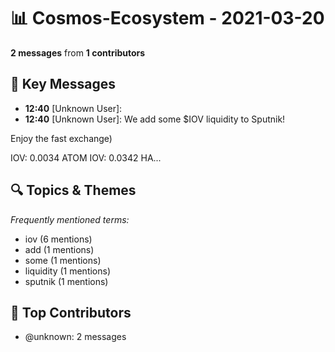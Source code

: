 # 📊 Cosmos-Ecosystem - 2021-03-20
**2 messages** from **1 contributors**

## 💬 Key Messages
- **12:40** [Unknown User]: 
- **12:40** [Unknown User]: We add some $IOV liquidity to Sputnik!

Enjoy the fast exchange)

IOV: 0.0034 ATOM
IOV: 0.0342 HA...

## 🔍 Topics & Themes
*Frequently mentioned terms:*
- iov (6 mentions)
- add (1 mentions)
- some (1 mentions)
- liquidity (1 mentions)
- sputnik (1 mentions)

## 👥 Top Contributors
- @unknown: 2 messages
